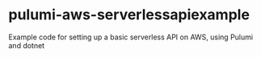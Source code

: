 # pulumi-aws-serverlessapiexample
Example code for setting up a basic serverless API on AWS, using Pulumi and dotnet
